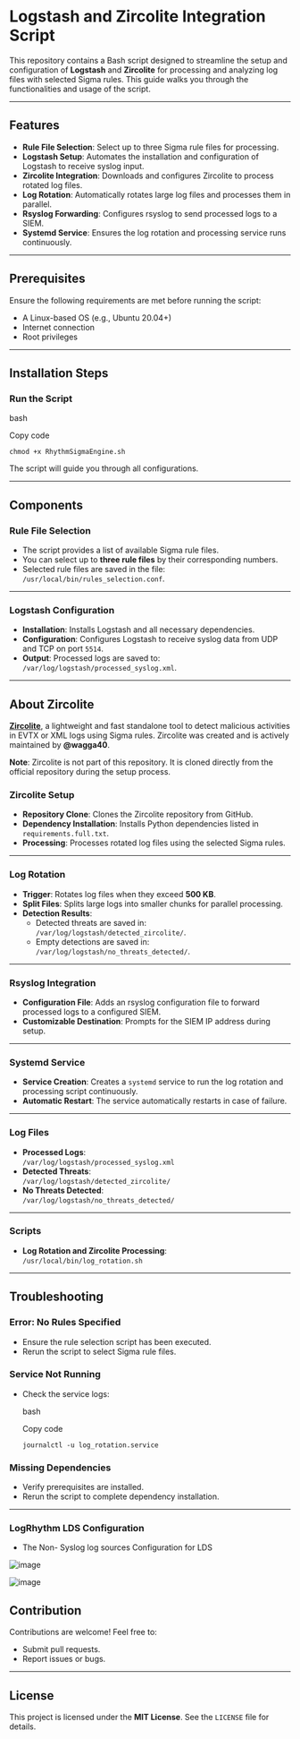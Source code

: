 # Logstash and Zircolite Integration Script

This repository contains a Bash script designed to streamline the setup and configuration of **Logstash** and **Zircolite** for processing and analyzing log files with selected Sigma rules. This guide walks you through the functionalities and usage of the script.

----------

## Features

-   **Rule File Selection**: Select up to three Sigma rule files for processing.
-   **Logstash Setup**: Automates the installation and configuration of Logstash to receive syslog input.
-   **Zircolite Integration**: Downloads and configures Zircolite to process rotated log files.
-   **Log Rotation**: Automatically rotates large log files and processes them in parallel.
-   **Rsyslog Forwarding**: Configures rsyslog to send processed logs to a SIEM.
-   **Systemd Service**: Ensures the log rotation and processing service runs continuously.

----------

## Prerequisites

Ensure the following requirements are met before running the script:

-   A Linux-based OS (e.g., Ubuntu 20.04+)
-   Internet connection
-   Root privileges

----------

## Installation Steps

###  Run the Script

bash

Copy code

`chmod +x RhythmSigmaEngine.sh` 

The script will guide you through all configurations.

----------

## Components

### Rule File Selection

-   The script provides a list of available Sigma rule files.
-   You can select up to **three rule files** by their corresponding numbers.
-   Selected rule files are saved in the file:  
    `/usr/local/bin/rules_selection.conf`.

----------

### Logstash Configuration

-   **Installation**: Installs Logstash and all necessary dependencies.
-   **Configuration**: Configures Logstash to receive syslog data from UDP and TCP on port `5514`.
-   **Output**: Processed logs are saved to:  
    `/var/log/logstash/processed_syslog.xml`.

----------

## About Zircolite

 **[Zircolite](https://github.com/wagga40/Zircolite)**, a lightweight and fast standalone tool to detect malicious activities in EVTX or XML logs using Sigma rules. Zircolite was created and is actively maintained by **@wagga40**.

**Note**: Zircolite is not part of this repository. It is cloned directly from the official repository during the setup process.

### Zircolite Setup

-   **Repository Clone**: Clones the Zircolite repository from GitHub.
-   **Dependency Installation**: Installs Python dependencies listed in `requirements.full.txt`.
-   **Processing**: Processes rotated log files using the selected Sigma rules.

----------

### Log Rotation

-   **Trigger**: Rotates log files when they exceed **500 KB**.
-   **Split Files**: Splits large logs into smaller chunks for parallel processing.
-   **Detection Results**:
    -   Detected threats are saved in:  
        `/var/log/logstash/detected_zircolite/`.
    -   Empty detections are saved in:  
        `/var/log/logstash/no_threats_detected/`.

----------

### Rsyslog Integration

-   **Configuration File**: Adds an rsyslog configuration file to forward processed logs to a configured SIEM.
-   **Customizable Destination**: Prompts for the SIEM IP address during setup.

----------

### Systemd Service

-   **Service Creation**: Creates a `systemd` service to run the log rotation and processing script continuously.
-   **Automatic Restart**: The service automatically restarts in case of failure.


----------

### Log Files

-   **Processed Logs**:  
    `/var/log/logstash/processed_syslog.xml`
-   **Detected Threats**:  
    `/var/log/logstash/detected_zircolite/`
-   **No Threats Detected**:  
    `/var/log/logstash/no_threats_detected/`

----------

### Scripts

-   **Log Rotation and Zircolite Processing**:  
    `/usr/local/bin/log_rotation.sh`

----------

## Troubleshooting

### Error: No Rules Specified

-   Ensure the rule selection script has been executed.
-   Rerun the script to select Sigma rule files.

### Service Not Running

-   Check the service logs:
    
    bash
    
    Copy code
    
    `journalctl -u log_rotation.service` 
    

### Missing Dependencies

-   Verify prerequisites are installed.
-   Rerun the script to complete dependency installation.

----------
### LogRhythm LDS Configuration

-   The Non- Syslog log sources Configuration for LDS

![image](https://github.com/user-attachments/assets/18f33df9-dd87-4905-8621-80e10528c68f)

![image](https://github.com/user-attachments/assets/f2305fd7-5e79-4b20-a402-7044100bc95c)



## Contribution

Contributions are welcome! Feel free to:

-   Submit pull requests.
-   Report issues or bugs.

----------

## License

This project is licensed under the **MIT License**. See the `LICENSE` file for details.
